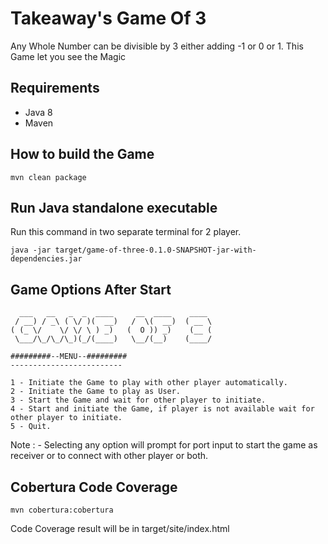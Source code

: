 # Takeaway's Game Of 3
Any Whole Number can be divisible by 3 either adding -1 or 0 or 1.
This Game let you see the Magic

## Requirements
- Java 8
- Maven 

## How to build the Game
```
mvn clean package
```
## Run Java standalone executable
Run this command in two separate terminal for 2 player. 
```
java -jar target/game-of-three-0.1.0-SNAPSHOT-jar-with-dependencies.jar 
```

## Game Options After Start
````
  ___   __   _  _  ____     __  ____    ____ 
 / __) / _\ ( \/ )(  __)   /  \(  __)  ( __ \
( (_ \/    \/ \/ \ ) _)   (  O )) _)    (__ (
 \___/\_/\_/\_)(_/(____)   \__/(__)    (____/

#########--MENU--#########
-------------------------

1 - Initiate the Game to play with other player automatically.
2 - Initiate the Game to play as User.
3 - Start the Game and wait for other player to initiate.
4 - Start and initiate the Game, if player is not available wait for other player to initiate.
5 - Quit.

````
Note : - Selecting any option will prompt for port input to start the game as receiver or to connect with other player or both.
## Cobertura Code Coverage
```
mvn cobertura:cobertura
```
Code Coverage result will be in target/site/index.html

